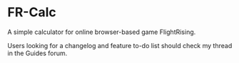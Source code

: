 # FR-Calc

A simple calculator for online browser-based game FlightRising. 

Users looking for a changelog and feature to-do list should check my thread in the Guides forum. 

